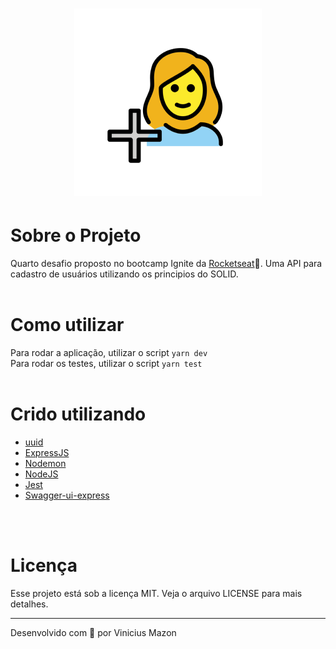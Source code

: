 <h1 align="center" height="100px">
  <img alt="move it logo" title="MoveIt" src="documentation\readme\logo.png">
</h1>

# Sobre o Projeto
Quarto desafio proposto no bootcamp Ignite da [Rocketseat](https://github.com/rocketseat-education)💜. Uma API para cadastro de usuários utilizando os principios do SOLID. 
<br />
<br />

# Como utilizar
Para rodar a aplicação, utilizar o script ``yarn dev``
<br />
Para rodar os testes, utilizar o script ``yarn test``
<br />
<br />

# Crido utilizando
* [uuid](https://www.npmjs.com/package/uuid)
* [ExpressJS](https://expressjs.com/pt-br/)
* [Nodemon](https://www.npmjs.com/package/nodemon)
* [NodeJS](https://nodejs.org/en/)
* [Jest](https://jestjs.io/pt-BR/)
* [Swagger-ui-express](https://www.npmjs.com/package/swagger-ui-express)
<br />
<br />

# Licença
Esse projeto está sob a licença MIT. Veja o arquivo LICENSE para mais detalhes.

---
Desenvolvido com 🖤 por Vinicius Mazon